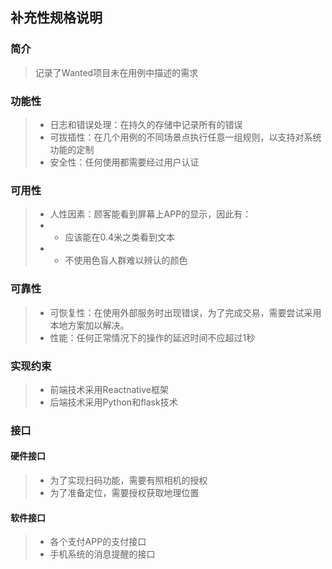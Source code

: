 ## 补充性规格说明
### 简介
>记录了Wanted项目未在用例中描述的需求
### 功能性
>- 日志和错误处理：在持久的存储中记录所有的错误
>- 可拔插性：在几个用例的不同场景点执行任意一组规则，以支持对系统功能的定制
>- 安全性：任何使用都需要经过用户认证 
### 可用性
>* 人性因素：顾客能看到屏幕上APP的显示，因此有：
>* - 应该能在0.4米之类看到文本
>* - 不使用色盲人群难以辨认的颜色
### 可靠性
>* 可恢复性：在使用外部服务时出现错误，为了完成交易，需要尝试采用本地方案加以解决。
>* 性能：任何正常情况下的操作的延迟时间不应超过1秒
### 实现约束
>- 前端技术采用Reactnative框架
>- 后端技术采用Python和flask技术
### 接口
#### 硬件接口
>- 为了实现扫码功能，需要有照相机的授权
>- 为了准备定位，需要授权获取地理位置
#### 软件接口
>- 各个支付APP的支付接口
>- 手机系统的消息提醒的接口
